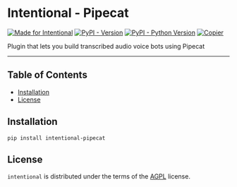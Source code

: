# Intentional - Pipecat

[![Made for Intentional](https://img.shields.io/badge/made_for-intentional-blue)](https://intentional-ai.github.io/intentional/docs/home/)
[![PyPI - Version](https://img.shields.io/pypi/v/intentional-pipecat.svg)](https://pypi.org/project/intentional-pipecat)
[![PyPI - Python Version](https://img.shields.io/pypi/pyversions/intentional-pipecat.svg)](https://pypi.org/project/intentional-pipecat)
[![Copier](https://img.shields.io/endpoint?url=https://raw.githubusercontent.com/copier-org/copier/master/img/badge/badge-grayscale-inverted-border-orange.json)](https://github.com/copier-org/copier)

Plugin that lets you build transcribed audio voice bots using Pipecat

-----

## Table of Contents

- [Installation](#installation)
- [License](#license)

## Installation

```console
pip install intentional-pipecat
```

## License

`intentional` is distributed under the terms of the [AGPL](LICENSE.txt) license.
